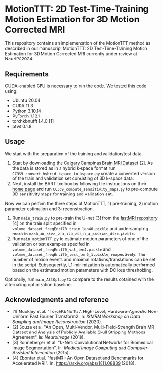 # MotionTTT: 2D Test-Time-Training Motion Estimation for 3D Motion Corrected MRI

This repository contains an implementation of the MotionTTT method as described in our manuscript MotionTTT: 2D Test-Time-Training Motion Estimation for 3D Motion Corrected MRI currently under review at NeurIPS2024.

## Requirements
CUDA-enabled GPU is necessary to run the code. We tested this code using:
- Ubuntu 20.04
- CUDA 11.3
- Python 3.10.14
- PyTorch 1.12.1
- torchkbnufft 1.4.0 [1]
- ptwt 0.1.8

## Usage

We start with the preparation of the training and validation/test data.
1. Start by downloading the [Calgary Campinas Brain MRI Dataset](https://portal.conp.ca/dataset?id=projects/calgary-campinas#) [2]. As the data is stored as in a hybrid k-space format run `CC359_convert_hybrid_kspace_to_kspace.py` create a converted version of the train and validation set consisting of 3D k-space data.
2. Next, install the BART toolbox  by following the instructions on their [home page](https://mrirecon.github.io/bart/) and run  `CC359_compute_sensitivity_maps.py` to pre-compute 3D sensitivity maps for training and validation set.

Now we can perfom the three steps of MotionTTT, 1) pre-training, 2) motion parameter estimation and 3) reconstruction.
1. Run `main_train.py` to pre-train the U-net [3] from the [fastMRI repository](https://github.com/facebookresearch/fastMRI) [4] on the train split specified in `volume_dataset_freqEnc170_train_len40.pickle` and undersampling mask in `mask_3D_size_218_170_256_R_4_poisson_disc.pickle`.
2. Run `main_motionTTT.py` to estimate motion parameters of one of the validation or test examples specifed in `volume_dataset_freqEnc170_val_len4.pickle` and `volume_dataset_freqEnc170_test_len5_1.pickle`, respectively. The number of motion events and maximal rotations/translations can be set in the script. Subsequently, L1-minimization is automatically performed based on the estimated motion parameters with DC loss thresholding.

Optionally, run `main_AltOpt.py` to compare to the results obtained with the alternating optimization baseline. 

## Acknowledgments and reference
- [1] Muckley et al. "TorchKbNufft: A High-Level, Hardware-Agnostic Non-Uniform Fast Fourier Transform2. In: *ISMRM Workshop on Data Sampling and Image Reconstruction* (2020).
- [2] Souza et al.  "An Open, Multi-Vendor, Multi-Field-Strength Brain MR Dataset and Analysis of Publicly Available Skull Stripping Methods Agreement". In: *NeuroImage* (2018).
- [3] Ronneberger et al. "U-Net: Convolutional Networks for Biomedical Image Segmentation". In: *Medical Image Computing and Computer-Assisted Intervention* (2015).
- [4] Zbontar et al. "fastMRI: An Open Dataset and Benchmarks for Accelerated MRI". In: https://arxiv.org/abs/1811.08839 (2018).
